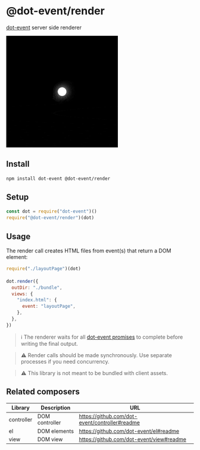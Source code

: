 # @dot-event/render

[dot-event](https://github.com/dot-event/dot-event#readme) server side renderer

![render](render.gif)

## Install

```bash
npm install dot-event @dot-event/render
```

## Setup

```js
const dot = require("dot-event")()
require("@dot-event/render")(dot)
```

## Usage

The render call creates HTML files from event(s) that return a DOM element:

```js
require("./layoutPage")(dot)

dot.render({
  outDir: "./bundle",
  views: {
    "index.html": {
      event: "layoutPage",
    },
  },
})
```

> ℹ️ The renderer waits for all [dot-event promises](https://github.com/dot-event/dot-event#wait-for-pending-events) to complete before writing the final output.

> ⚠️ Render calls should be made synchronously. Use separate processes if you need concurrency.

> ⚠️ This library is not meant to be bundled with client assets.

## Related composers

| Library    | Description    | URL                                            |
| ---------- | -------------- | ---------------------------------------------- |
| controller | DOM controller | https://github.com/dot-event/controller#readme |
| el         | DOM elements   | https://github.com/dot-event/el#readme         |
| view       | DOM view       | https://github.com/dot-event/view#readme       |
